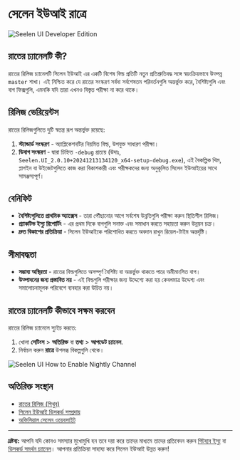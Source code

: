 # সেলেন ইউআই রাত্রে

![Seelen UI Developer Edition](https://github.com/user-attachments/assets/76634b49-7b09-4ef2-9643-e93542309f5d)

## রাতের চ্যানেলটি কী?

রাতের রিলিজ চ্যানেলটি সিলেন ইউআই এর একটি বিশেষ বিল্ড প্রতিটি নতুন প্রতিশ্রুতিবদ্ধ সঙ্গে
স্বয়ংক্রিয়ভাবে উত্পন্ন `master` শাখা। এই নিশ্চিত করে যে রাতের সংস্করণ সর্বদা সর্বশেষতম
পরিবর্তনগুলি অন্তর্ভুক্ত করে, বৈশিষ্ট্যগুলি এবং বাগ ফিক্সগুলি, এমনকি যদি তারা এখনও বিস্তৃত পরীক্ষা
না করে থাকে।

## রিলিজ ভেরিয়েন্টস

রাতের রিলিজগুলিতে দুটি স্বতন্ত্র রূপ অন্তর্ভুক্ত রয়েছে:

1. **স্ট্যান্ডার্ড সংস্করণ** - অ্যাপ্লিকেশনটির নিয়মিত বিল্ড, উপযুক্ত সাধারণ পরীক্ষা।
2. **ডিবাগ সংস্করণ** - দ্বারা চিহ্নিত `-debug` প্রত্যয় (উদাঃ,
   `Seelen.UI_2.0.10+20241213134120_x64-setup-debug.exe`), এই বৈকল্পিক থিম, প্লাগইন
   বা উইজেটগুলিতে কাজ করা বিকাশকারী এবং পরীক্ষকদের জন্য অনুকূলিত সিলেন ইউআইয়ের সাথে
   সামঞ্জস্যপূর্ণ।

## বেনিফিট

- **বৈশিষ্ট্যগুলিতে প্রাথমিক অ্যাক্সেস** - তারা পৌঁছানোর আগে সর্বশেষ উন্নতিগুলি পরীক্ষা করুন
  স্থিতিশীল রিলিজ।
- **প্র্যাকটিভ ইস্যু রিপোর্টিং** - এর প্রথম দিকে বাগগুলি সনাক্ত এবং সমাধান করতে সহায়তা করুন
  উন্নয়ন চক্র।
- **দ্রুত বিকাশের প্রতিক্রিয়া** - সিলেন ইউআইকে পরিশোধিত করতে অবদান রাখুন রিয়েল-টাইম
  অন্তর্দৃষ্টি।

## সীমাবদ্ধতা

- **সম্ভাব্য অস্থিরতা** - রাতের বিল্ডগুলিতে অসম্পূর্ণ বৈশিষ্ট্য বা অন্তর্ভুক্ত থাকতে পারে অমীমাংসিত
  বাগ।
- **উত্পাদনের জন্য প্রস্তাবিত নয়** - এই বিল্ডগুলি পরীক্ষার জন্য উদ্দেশ্যে করা হয় কেবলমাত্র
  উদ্দেশ্য এবং সমালোচনামূলক পরিবেশে ব্যবহার করা উচিত নয়।

## রাতের চ্যানেলটি কীভাবে সক্ষম করবেন

রাতের রিলিজ চ্যানেলে স্যুইচ করতে:

1. খোলা **সেটিংস** > **অতিরিক্ত** বা **তথ্য** > **আপডেট চ্যানেল**.
2. নির্বাচন করুন **রাত্রে** উপলব্ধ বিকল্পগুলি থেকে।

![Seelen UI How to Enable Nightly Channel](https://github.com/user-attachments/assets/ae88aeac-98cc-4424-a9e7-fb59740b694e)

## অতিরিক্ত সংস্থান

- [রাতের রিলিজ (গিথুব)](https://github.com/eythaann/Seelen-UI/releases/tag/nightly)
- [সিলেন ইউআই ডিসকর্ড সম্প্রদায়](https://discord.gg/ABfASx5ZAJ)
- [অফিসিয়াল সেলেন ওয়েবসাইট](https://seelen.io)

---

**দ্রষ্টব্য:** আপনি যদি কোনও সমস্যার মুখোমুখি হন তবে দয়া করে তাদের মাধ্যমে তাদের প্রতিবেদন
করুন [গিটহাব ইস্যু](https://github.com/eythaann/Seelen-UI/issues) বা
[ডিসকর্ড সমর্থন চ্যানেল](https://discord.gg/ABfASx5ZAJ)। আপনার প্রতিক্রিয়া সাহায্য করে
সিলেন ইউআই উন্নত করুন!
